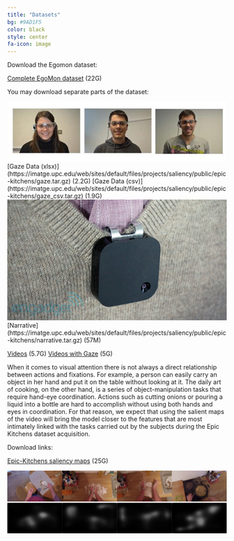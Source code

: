 ```yaml
---
title: "Datasets"
bg: #9AD1F5
color: black
style: center
fa-icon: image
---
```


Download the Egomon dataset:

[Complete EgoMon dataset](https://imatge.upc.edu/web/sites/default/files/projects/saliency/public/epic-kitchens/egomon.tar.gz) (22G)

You may download separate parts of the dataset:

<div style="display:table-cell; vertical-align:middle; text-align:center">
  <img src="./assets/examples/wearers_of_the_glasses.jpg">
</div>
[Gaze Data (xlsx)](https://imatge.upc.edu/web/sites/default/files/projects/saliency/public/epic-kitchens/gaze.tar.gz) (2.2G)
[Gaze Data (csv)](https://imatge.upc.edu/web/sites/default/files/projects/saliency/public/epic-kitchens/gaze_csv.tar.gz) (1.9G)

<div style="display:table-cell; vertical-align:middle; text-align:center">
  <img src="./assets/examples/narrative_clip_example.jpeg">
</div>
[Narrative](https://imatge.upc.edu/web/sites/default/files/projects/saliency/public/epic-kitchens/narrative.tar.gz) (57M)

[Videos](https://imatge.upc.edu/web/sites/default/files/projects/saliency/public/epic-kitchens/video_clean.tar.gz) (5.7G)
[Videos with Gaze](https://imatge.upc.edu/web/sites/default/files/projects/saliency/public/epic-kitchens/video_gaze.tar.gz) (5G)


When it comes to visual attention there is not always a direct relationship between actions and fixations. For example, a person can easily carry an object in her hand and put it on the table without looking at it.
The daily art of cooking, on the other hand, is a series of object-manipulation tasks that require hand-eye coordination. Actions such as cutting onions or pouring a liquid into a bottle are hard to accomplish without using both hands and eyes in coordination. For that reason, we expect that using the salient maps of the video will bring the model closer to the features that are most intimately linked with the tasks carried out by the subjects during the Epic Kitchens dataset acquisition.

Download links:

[Epic-Kitchens saliency maps](https://imatge.upc.edu/web/sites/default/files/projects/saliency/public/epic-kitchens/saliency_maps.tar.gz) (25G)

<div style="display:table-cell; vertical-align:middle; text-align:center">
  <img src="./assets/examples/p01_07_0000006811.jpg">
  <img src="./assets/examples/smap0000006811.jpg">
</div>

<div style="display:table-cell; vertical-align:middle; text-align:center">
  <img src="./assets/examples/p01_09_0000024901.jpg">
  <img src="./assets/examples/smap0000024901.jpg">
</div>

<div style="display:table-cell; vertical-align:middle; text-align:center">
  <img src="./assets/examples/p01_09_0000030331.jpg">
  <img src="./assets/examples/smap0000030331.jpg">
</div>

<div style="display:table-cell; vertical-align:middle; text-align:center">
  <img src="./assets/examples/p01_18_0000194611.jpg">
  <img src="./assets/examples/smap0000194611.jpg">
</div>


